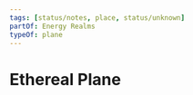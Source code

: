 ```yaml
---
tags: [status/notes, place, status/unknown]
partOf: Energy Realms
typeOf: plane
---
```


# Ethereal Plane